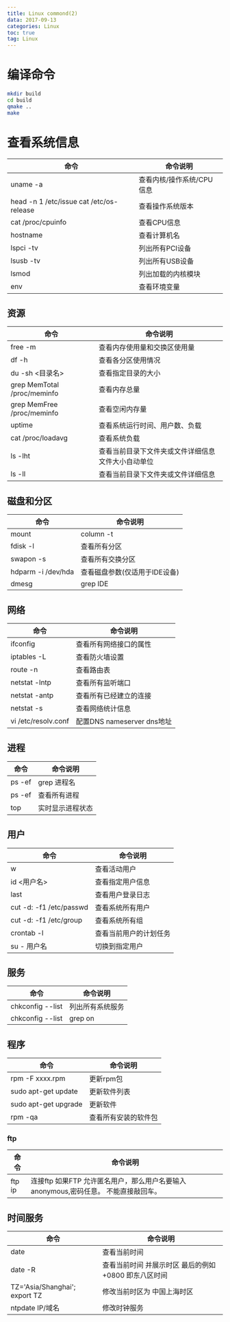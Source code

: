 ```yaml
---
title: Linux commond(2)
data: 2017-09-13
categories: Linux
toc: true
tag: Linux
---
```

</p>


# 编译命令
```sh
mkdir build
cd build
qmake ..
make 
```
# 查看系统信息
| 命令 | 命令说明 |
| --- | --- |
| uname -a | 查看内核/操作系统/CPU信息 |
| head -n 1 /etc/issue cat /etc/os-release | 查看操作系统版本 |
| cat /proc/cpuinfo | 查看CPU信息 |
| hostname | 查看计算机名 |
| lspci -tv | 列出所有PCI设备 |
| lsusb -tv | 列出所有USB设备 |
| lsmod | 列出加载的内核模块 |
| env | 查看环境变量 |

## 资源
| 命令 | 命令说明 |
| --- | --- |
| free -m                  | 查看内存使用量和交换区使用量 |
| df -h                    | 查看各分区使用情况 |
| du -sh <目录名>          | 查看指定目录的大小 |
| grep MemTotal /proc/meminfo     | 查看内存总量 |
| grep MemFree /proc/meminfo      | 查看空闲内存量 |
| uptime                   | 查看系统运行时间、用户数、负载 |
| cat /proc/loadavg        | 查看系统负载 |
| ls -lht | 查看当前目录下文件夹或文件详细信息 文件大小自动单位 |
| ls -ll | 查看当前目录下文件夹或文件详细信息 |

## 磁盘和分区
| 命令 | 命令说明 |
| --- | --- |
| mount | column -t        | 查看挂接的分区状态 |
| fdisk -l                 | 查看所有分区 |
| swapon -s                | 查看所有交换分区 |
| hdparm -i /dev/hda       | 查看磁盘参数(仅适用于IDE设备) |
| dmesg | grep IDE         | 查看启动时IDE设备检测状况 |

## 网络
| 命令 | 命令说明 |
| --- | --- |
| ifconfig                 | 查看所有网络接口的属性 |
| iptables -L              | 查看防火墙设置 |
| route -n                 | 查看路由表 |
| netstat -lntp            | 查看所有监听端口 |
| netstat -antp            | 查看所有已经建立的连接 |
| netstat -s               | 查看网络统计信息 |
| vi /etc/resolv.conf | 配置DNS nameserver dns地址 |

## 进程
| 命令 | 命令说明 |
| --- | --- |
| ps -ef|grep 进程名  | 按进程名搜索进程 |
| ps -ef                   | 查看所有进程 |
| top                      | 实时显示进程状态 |

## 用户
| 命令 | 命令说明 |
| --- | --- |
| w                        | 查看活动用户 |
| id <用户名>              | 查看指定用户信息 |
| last                     | 查看用户登录日志 |
| cut -d: -f1 /etc/passwd     | 查看系统所有用户 |
| cut -d: -f1 /etc/group      | 查看系统所有组 |
| crontab -l               | 查看当前用户的计划任务 |
| su - 用户名 | 切换到指定用户 |

## 服务
| 命令 | 命令说明 |
| --- | --- |
| chkconfig --list         | 列出所有系统服务 |
| chkconfig --list | grep on      | 列出所有启动的系统服务 |

## 程序
| 命令 | 命令说明 |
| --- | --- |
| rpm -F xxxx.rpm | 更新rpm包 |
| sudo apt-get update      | 更新软件列表 |
| sudo apt-get upgrade     | 更新软件 |
| rpm -qa                  | 查看所有安装的软件包 |

### ftp
| 命令 | 命令说明 |
| --- | --- |
| ftp ip      | 连接ftp 如果FTP 允许匿名用户，那么用户名要输入anonymous,密码任意。 不能直接敲回车。 |

## 时间服务

| 命令                          | 命令说明                                              |
| ----------------------------- | ----------------------------------------------------- |
| date                          | 查看当前时间                                          |
| date -R                       | 查看当前时间 并展示时区 最后的例如 +0800 即东八区时间 |
| TZ='Asia/Shanghai'; export TZ | 修改当前时区为 中国上海时区                           |
| ntpdate IP/域名               | 修改时钟服务                                          |